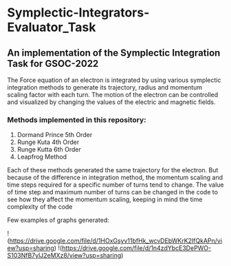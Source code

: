 # Symplectic-Integrators-Evaluator_Task
## An implementation of the Symplectic Integration Task for GSOC-2022

The Force equation of an electron is integrated by using various symplectic integration methods to generate its trajectory, radius and momentum scaling factor with
each turn. The motion of the electron can be controlled and visualized by changing the values of the electric and magnetic fields.

### Methods implemented in this repository:
1) Dormand Prince 5th Order
2) Runge Kuta 4th Order
3) Runge Kutta 6th Order
4) Leapfrog Method

Each of these methods generated the same trajectory for the electron. But because of the difference in integration method, the momentum scaling and time steps required for a specific number of turns tend to change. The value of time step and maximum number of turns can be changed in the code to see how they affect the momentum scaling, keeping in mind the time complexity of the code

Few examples of graphs generated:

!(https://drive.google.com/file/d/1HOxGsyv11bfHk_wcvDEbWKrK2IfQkAPn/view?usp=sharing)
!(https://drive.google.com/file/d/1n4zdYbcE3DePWO-S103NfB7ylJ2eMXz8/view?usp=sharing)


